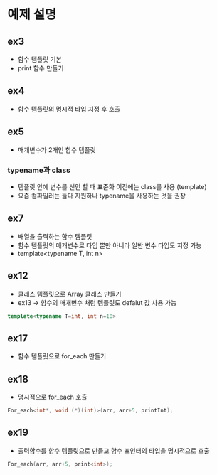 # 예제 설명
## ex3
- 함수 템플릿 기본
- print 함수 만들기

## ex4
- 함수 템플릿의 명시적 타입 지정 후 호출

## ex5
- 매개변수가 2개인 함수 템플릿

### typename과 class
- 템플릿 안에 변수를 선언 할 때 표준화 이전에는 class를 사용 (template<class T>)
- 요즘 컴파일러는 둘다 지원하나 typename을 사용하는 것을 권장

## ex7
- 배열을 출력하는 함수 템플릿
- 함수 템플릿의 매개변수로 타입 뿐만 아니라 일반 변수 타입도 지정 가능
- template<typename T, int n>

## ex12
- 클래스 템플릿으로 Array 클래스 만들기
- ex13 -> 함수의 매개변수 처럼 템플릿도 defalut 값 사용 가능
~~~c++
template<typename T=int, int n=10>
~~~

## ex17
- 함수 템플릿으로 for_each 만들기

## ex18
- 명시적으로 for_each 호출
~~~c++
For_each<int*, void (*)(int)>(arr, arr+5, printInt);
~~~

## ex19
- 출력함수를 함수 템플릿으로 만들고 함수 포인터의 타입을 명시적으로 호출
~~~c++
For_each(arr, arr+5, print<int>);
~~~


